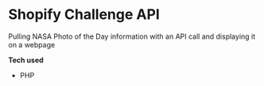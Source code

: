 # Shopify Challenge API
Pulling NASA Photo of the Day information with an API call and displaying it on a webpage

**Tech used**

- PHP 




